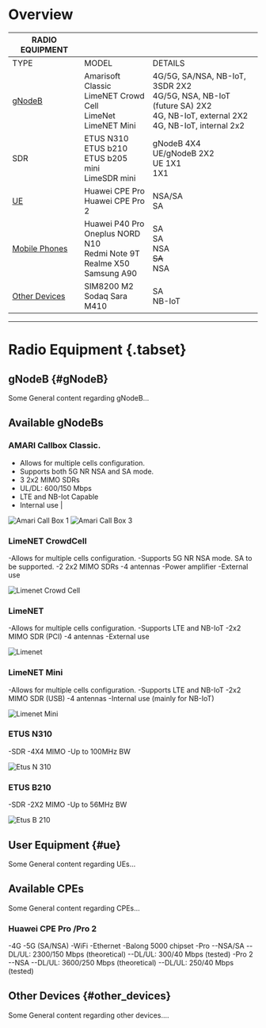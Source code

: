  <!-- Radio Equipment -->
<!-- Overview of the radio equipment used in Patars 5G facility.-->

# Overview



| RADIO EQUIPMENT|                    |                   |
| -----------------------| -------------| ----------- |
| TYPE                          | MODEL       |DETAILS       |
| [gNodeB ](#gNodeB) | Amarisoft Classic <br>   LimeNET Crowd Cell   <br> LimeNet <br>  LimeNET Mini |4G/5G, SA/NSA, NB-IoT, 3SDR 2X2 <br>4G/5G, NSA, NB-IoT (future SA) 2X2<br>4G, NB-IoT, external 2X2<br>4G, NB-IoT, internal 2x2   |
| SDR                         |ETUS N310 <br>   ETUS b210  <br> ETUS b205 mini <br>  LimeSDR mini |gNodeB 4X4 <br>UE/gNodeB 2X2<br>UE 1X1<br>1X1  |
| [UE ](#ue)                      |Huawei CPE Pro  <br>   Huawei CPE Pro 2  |NSA/SA <br> SA  |
| [Mobile Phones](#ue)       |Huawei P40 Pro  <br>  Oneplus NORD N10 <br>Redmi Note 9T <br> Realme X50<br> Samsung A90  |SA <br> SA <br> NSA <br> ~~SA~~ <br> NSA  |
| [Other Devices](#other_devices)         |SIM8200 M2   <br>Sodaq Sara M410 |SA <br> NB-IoT  |

-----
# Radio Equipment {.tabset}
## gNodeB {#gNodeB}

Some General content regarding gNodeB...
## Available gNodeBs
### AMARI Callbox Classic.



 - Allows for multiple cells configuration. 
 - Supports both 5G NR NSA and SA mode.
 - 3 2x2 MIMO SDRs
 - UL/DL: 600/150 Mbps
 - LTE and NB-Iot Capable
 - Internal use | 

![Amari Call Box 1](/uploads/images-radio-equipment/amari-call-box-1.jpg "Amari Call Box Single")
![Amari Call Box 3](/uploads/images-radio-equipment/amari-call-box-3.jpg "Amari Call Box Multiple") 


### LimeNET CrowdCell
-Allows for multiple cells configuration.
-Supports 5G NR NSA mode. SA to be supported.
-2 2x2 MIMO SDRs
-4 antennas
-Power amplifier
-External use

![Limenet Crowd Cell](/uploads/images-radio-equipment/limenet-crowd-cell.png "Limenet Crowd Cell")
### LimeNET
-Allows for multiple cells configuration.
-Supports LTE and NB-IoT
-2x2 MIMO SDR (PCI)
-4 antennas
-External use

![Limenet](/uploads/images-radio-equipment/limenet.jpg "Limenet")

### LimeNET Mini
-Allows for multiple cells configuration.
-Supports LTE and NB-IoT
-2x2 MIMO SDR (USB)
-4 antennas
-Internal use (mainly for NB-IoT)

![Limenet Mini](/uploads/images-radio-equipment/limenet-mini.jpg "Limenet Mini")


### ETUS N310
-SDR
-4X4 MIMO
-Up to 100MHz BW

![Etus N 310](/uploads/images-radio-equipment/etus-n-310.png "Etus N 310")
### ETUS B210
-SDR
-2X2 MIMO
-Up to 56MHz BW

![Etus B 210](/uploads/images-radio-equipment/etus-b-210.jpg "Etus B 210")

## User Equipment  {#ue}
Some General content regarding UEs...
## Available CPEs
Some General content regarding CPEs...
### Huawei CPE Pro /Pro 2

-4G
-5G (SA/NSA)
-WiFi
-Ethernet
-Balong 5000 chipset
-Pro
--NSA/SA
--DL/UL: 2300/150 Mbps (theoretical)
--DL/UL: 300/40 Mbps (tested)
-Pro 2
--NSA
--DL/UL: 3600/250 Mbps (theoretical)
--DL/UL: 250/40 Mbps (tested)

## Other Devices {#other_devices}

Some General content regarding other devices....